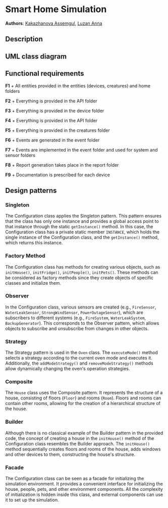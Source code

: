# Smart Home Simulation
**Authors**: [Kakazhanova Assemgul](@Asemika), [Luzan Anna](@luzananna)
## Description


## UML class diagram


## Functional requirements
**F1** + All entities provided in the entities (devices, creatures) and home folders

**F2** + Everything is provided in the API folder

**F3** + Everything is provided in the device folder

**F4** + Everything is provided in the API folder

**F5** + Everything is provided in the creatures folder

**F6** + Events are generated in the event folder

**F7** + Events are implemented in the event folder and used for system and sensor folders

**F8** + Report generation takes place in the report folder

**F9** + Documentation is prescribed for each device


## Design patterns
### Singleton
The Configuration class applies the Singleton pattern. This pattern ensures that the class has only one instance and provides a global access point to that instance through the static `getInstance()` method. In this case, the Configuration class has a private static member `INSTANCE`, which holds the single instance of the Configuration class, and the `getInstance()` method, which returns this instance.

### Factory Method
The Configuration class has methods for creating various objects, such as `initHouse()`, `initFridge()`, `initPeople()`, `initPets()`. These methods can be considered as factory methods since they create objects of specific classes and initialize them.

### Observer
In the Configuration class, various sensors are created (e.g., `FireSensor`, `WaterLeakSensor`, `StrongWindSensor`, `PowerOutageSensor`), which are subscribers to different systems (e.g., `FireSystem`, `WaterLeakSystem`, `BackupGenerator`). This corresponds to the Observer pattern, which allows objects to subscribe and unsubscribe from changes in other objects.

### Strategy
The Strategy pattern is used in the `Oven` class. The `executeMode()` method selects a strategy according to the current oven mode and executes it. Additionally, the `addModeStrategy()` and `removeModeStrategy()` methods allow dynamically changing the oven's operation strategies.

### Composite
The `House` class uses the Composite pattern. It represents the structure of a house, consisting of floors (`Floor`) and rooms (`Room`). Floors and rooms can contain other rooms, allowing for the creation of a hierarchical structure of the house.

### Builder
Although there is no classical example of the Builder pattern in the provided code, the concept of creating a house in the `initHouse()` method of the Configuration class resembles the Builder approach. The `initHouse()` method sequentially creates floors and rooms of the house, adds windows and other devices to them, constructing the house's structure.

### Facade
The Configuration class can be seen as a facade for initializing the simulation environment. It provides a convenient interface for initializing the house, people, pets, and other environment components. All the complexity of initialization is hidden inside this class, and external components can use it to set up the simulation.
